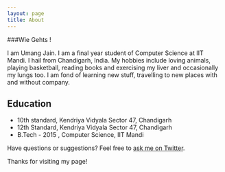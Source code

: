 ```yaml
---
layout: page
title: About
---
```


<script type= "text/javascript" src="../public/js/functions.js">  $('#quotes').append(getQuote()[0]);</script>
<!--

<p class="message" id='quotes' >
	Hey there! <br> I am Umang Jain, final year student of Computer Science at IIT Mandi. 
</p>
-->

###Wie Gehts ! 

I am Umang Jain. I am a final year student of Computer Science at IIT Mandi. I hail from Chandigarh, India. My hobbies include loving animals, playing basketball, reading books and exercising my liver and occasionally my lungs too. I am fond of learning new stuff, travelling to new places with and without company.  

## Education 

* 10th standard, Kendriya Vidyala Sector 47, Chandigarh
* 12th Standard, Kendriya Vidyala Sector 47, Chandigarh
* B.Tech - 2015 , Computer Science, IIT Mandi

Have questions or suggestions? Feel free to [ask me on Twitter](https://twitter.com/theumangjain).

Thanks for visiting my page!
